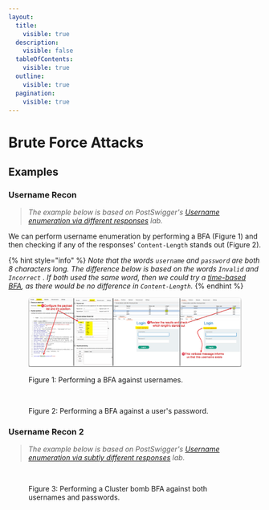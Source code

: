 ```yaml
---
layout:
  title:
    visible: true
  description:
    visible: false
  tableOfContents:
    visible: true
  outline:
    visible: true
  pagination:
    visible: true
---
```


# Brute Force Attacks

## Examples

### Username Recon

> _The example below is based on PostSwigger's_ [_Username enumeration via different responses_](https://portswigger.net/web-security/authentication/password-based/lab-username-enumeration-via-different-responses) _lab._

We can perform username enumeration by performing a BFA (Figure 1) and then checking if any of the responses' `Content-Length` stands out (Figure 2).

{% hint style="info" %}
_Note that the words `username` and `password` are both 8 characters long. The difference below is based on the words `Invalid` and `Incorrect` . If both used the same word, then we could try a_ [_time-based BFA_](rate-limiting.md)_, as there would be no difference in `Content-Length`._
{% endhint %}

<figure><img src="../../../.gitbook/assets/web_auth_bfa_1.png" alt=""><figcaption><p>Figure 1: Performing a BFA against usernames.</p></figcaption></figure>

<figure><img src="../../../.gitbook/assets/web_auth_bfa_2.png" alt=""><figcaption><p>Figure 2: Performing a BFA against a user's password.</p></figcaption></figure>

### Username Recon 2

> _The example below is based on PostSwigger's_ [_Username enumeration via subtly different responses_](https://portswigger.net/web-security/authentication/password-based/lab-username-enumeration-via-subtly-different-responses) _lab._

<figure><img src="../../../.gitbook/assets/web_auth_bfa_3.png" alt=""><figcaption><p>Figure 3: Performing a Cluster bomb BFA against both usernames and passwords.</p></figcaption></figure>
